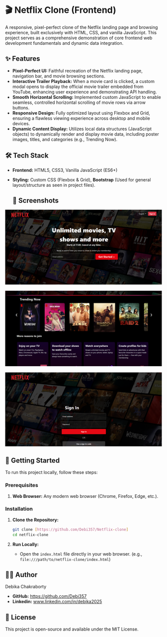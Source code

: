 # 🎬 Netflix Clone (Frontend)

A responsive, pixel-perfect clone of the Netflix landing page and browsing experience, built exclusively with HTML, CSS, and vanilla JavaScript. This project serves as a comprehensive demonstration of core frontend web development fundamentals and dynamic data integration.

## ✨ Features

* **Pixel-Perfect UI:** Faithful recreation of the Netflix landing page, navigation bar, and movie browsing sections.
* **Interactive Trailer Playback:** When a movie card is clicked, a custom modal opens to display the official movie trailer embedded from YouTube, enhancing user experience and demonstrating API handling.
* **Smooth Horizontal Scrolling:** Implemented custom JavaScript to enable seamless, controlled horizontal scrolling of movie rows via arrow buttons.
* **Responsive Design:** Fully optimized layout using Flexbox and Grid, ensuring a flawless viewing experience across desktop and mobile devices.
* **Dynamic Content Display:** Utilizes local data structures (JavaScript objects) to dynamically render and display movie data, including poster images, titles, and categories (e.g., Trending Now).

## 🛠️ Tech Stack

* **Frontend:** HTML5, CSS3, Vanilla JavaScript (ES6+)
* **Styling:** Custom CSS (Flexbox & Grid), **Bootstrap** (Used for general layout/structure as seen in project files).

  ## 📸 Screenshots 
![Screenshot 1](https://github.com/Debi357/Netflix-clone/blob/main/Screenshot%20(83).png)<br><br>
![Screenshot 2](https://github.com/Debi357/Netflix-clone/blob/main/Screenshot%20(84).png) <br><br>
![Screenshot 3](https://github.com/Debi357/Netflix-clone/blob/main/Screenshot%20(92).png)

  
## 🚀 Getting Started

To run this project locally, follow these steps:

### Prerequisites

1.  **Web Browser:** Any modern web browser (Chrome, Firefox, Edge, etc.).

### Installation

1.  **Clone the Repository:**
    ```bash
    git clone [https://github.com/Debi357/Netflix-clone]
    cd netflix-clone
    ```

3.  **Run Locally:**
    * Open the `index.html` file directly in your web browser. (e.g., `file:///path/to/netflix-clone/index.html`)


## 👨‍💻 Author

 Debika Chakraborty

* **GitHub:** https://github.com/Debi357
* **Linkedin:** www.linkedin.com/in/debika2025

## 📄 License

This project is open-source and available under the MIT License.
